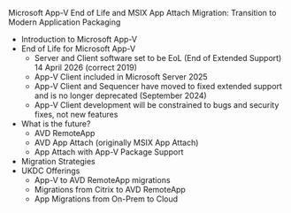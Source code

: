 Microsoft App-V End of Life and MSIX App Attach Migration: Transition to Modern Application Packaging
* Introduction to Microsoft App-V
* End of Life for Microsoft App-V
	* Server and Client software set to be EoL (End of Extended Support) 14 April 2026 (correct 2019)
	* App-V Client included in Microsoft Server 2025
	* App-V Client and Sequencer have moved to fixed extended support and is no longer deprecated (September 2024)
	* App-V Client development will be constrained to bugs and security fixes, not new features
* What is the future?
	* AVD RemoteApp
	* AVD App Attach (originally MSIX App Attach)
	* App Attach with App-V Package Support
* Migration Strategies
* UKDC Offerings
	* App-V to AVD RemoteApp migrations
	* Migrations from Citrix to AVD RemoteApp
	* App Migrations from On-Prem to Cloud
	